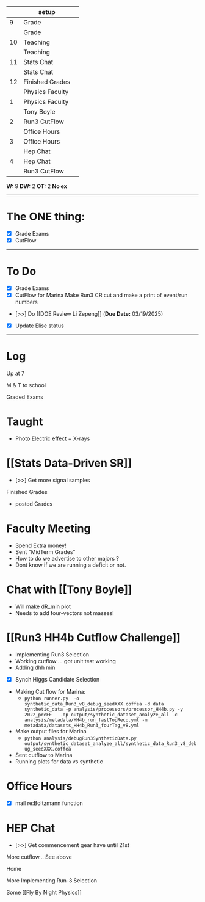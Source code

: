 
|     | setup           |     |
| --- | --------------- | --- |
| 9   | Grade           |     |
|     | Grade           |     |
| 10  | Teaching        |     |
|     | Teaching        |     |
| 11  | Stats Chat      |     |
|     | Stats Chat      |     |
| 12  | Finished Grades |     |
|     | Physics Faculty |     |
| 1   | Physics Faculty |     |
|     | Tony Boyle      |     |
| 2   | Run3 CutFlow    |     |
|     | Office Hours    |     |
| 3   | Office Hours    |     |
|     | Hep Chat        |     |
| 4   | Hep Chat        |     |
|     | Run3 CutFlow    |     |

**W:** 9 
**DW:** 2
**OT:** 2
 **No ex**

---
# The ONE thing: 
- [x] Grade Exams
- [x] CutFlow 

---
# To Do

- [x] Grade Exams
- [x]  CutFlow for Marina Make Run3 CR cut and make a print of event/run numbers
- [>>]  Do  [[DOE Review Li Zepeng]] (**Due Date:** 03/19/2025)
- [x] Update Elise status

---

# Log


Up at 7 

M & T to school

Graded Exams 

# Taught
- Photo Electric effect + X-rays

# [[Stats Data-Driven SR]]
- [>>] Get more signal samples

Finished Grades
- posted Grades

# Faculty Meeting
- Spend Extra money!
- Sent "MidTerm Grades"
- How to do we advertise to other majors ?
- Dont know if we are running a deficit or not. 


# Chat with [[Tony Boyle]]
- Will make dR_min plot
- Needs to add four-vectors not masses!

# [[Run3 HH4b Cutflow Challenge]] 
- Implementing Run3 Selection
- Working cutflow ... got unit test working
- Adding dhh min
- [x] Synch Higgs Candidate Selection
- Making Cut flow for Marina:
	- `python runner.py  -o synthetic_data_Run3_v8_debug_seedXXX.coffea -d data synthetic_data -p analysis/processors/processor_HH4b.py -y 2022_preEE   -op output/synthetic_dataset_analyze_all -c analysis/metadata/HH4b_run_fastTopReco.yml -m metadata/datasets_HH4b_Run3_fourTag_v8.yml`
- Make output files for Marina
	- `python analysis/debugRun3SyntheticData.py output/synthetic_dataset_analyze_all/synthetic_data_Run3_v8_debug_seedXXX.coffea`
- Sent cutflow to Marina
- Running plots for data vs synthetic 

# Office Hours
- [x] mail re:Boltzmann function

# HEP Chat
- [>>] Get commencement gear have until 21st 


More cutflow... See above

Home

More Implementing Run-3 Selection

Some [[Fly By Night Physics]]

